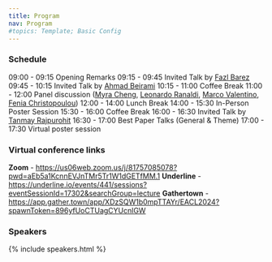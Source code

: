 ```yaml
---
title: Program
nav: Program
#topics: Template; Basic Config
---
```


### Schedule

09:00 - 09:15 Opening Remarks
09:15 - 09:45 Invited Talk by <a href="https://fbarez.github.io/">Fazl Barez</a> 
09:45 - 10:15 Invited Talk by <a href="https://sites.google.com/view/beirami">Ahmad Beirami</a>
10:15 - 11:00 Coffee Break
11:00 - 12:00 Panel discussion (<a href="https://myracheng.github.io">Myra Cheng</a>, <a href="https://www.linkedin.com/in/leonardo-ranaldi-848645175/?originalSubdomain=it">Leonardo Ranaldi</a>, <a href="https://www.marcovalentino.net">Marco Valentino</a>, <a href="https://fenchri.github.io">Fenia Christopoulou</a>)
12:00 - 14:00 Lunch Break
14:00 - 15:30 In-Person Poster Session
15:30 - 16:00 Coffee Break
16:00 - 16:30 Invited Talk by <a href="http://tanmay.one">Tanmay Rajpurohit</a>
16:30 - 17:00 Best Paper Talks (General & Theme)
17:00 - 17:30 Virtual poster session

### Virtual conference links

**Zoom** - https://us06web.zoom.us/j/81757085078?pwd=aEb5a1KcnnEVJnTMr5Tr1W1dGETfMM.1
**Underline** - https://underline.io/events/441/sessions?eventSessionId=17302&searchGroup=lecture
**Gathertown** - https://app.gather.town/app/XDzSQW1b0mpTTAYr/EACL2024?spawnToken=896yfUoCTUagCYUcnlGW

### Speakers
{% include speakers.html %}
